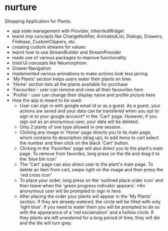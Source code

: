 # nurture

Shopping Application for Plants.
- app state management with Provider, InheritedWidget
- learnt imp concepts like ChangeNotifier, AnimatedList, Dialogs, Drawers, Firebase, CustomClippers, etc.
- creating custom streams for values
- learnt how to use StreamBuilder and StreamProvider
- made use of various packages to improve functionality
- tried UI concepts like Neumorphism
- Drawer Navigation
- implemented various animations to make actions look less jarring
- 'My Plants' section helps users water their plants on time
- 'Home' section lists all the plants available for purchase
- 'Favourites'- user can remove and view all their favourites here
- 'Profile'- user can change their display name and profile picture here
- How the app is meant to be used:
  - User can sign in with google email id or as a guest. As a guest, your actions are saved and your data can be transfered when you opt to sign in to your google account* in the       'Cart' page. However, if you sign out as an anonymous user, your data will be deleted.
  - Only 2 plants of one type allowed in one session.
  - Clicking any image in 'Home' page directs you to its main page, which contains its description (drag up); to add items to cart select the number and then click on the black      'Cart' button.
  - Clicking in the 'Favorites' page will also direct you to the plant's main page. To remove from favorites, long press on the tile and drag it to the 'blue bin icon'
  - The 'Cart' page can also direct user to the plant's main page. To delete an item from cart, swipe right on the image and then press the 'red cross icon'
  - To place your order, long press on the 'outlined place order icon' and then leave when the 'green progress indicator appears'. *An anonymous user will be prompted to sign in       here.
  - After placing the order your plants will appear in the 'My Plants' section. If they are already watered, the circle will be filled with only 'light blue'. If you need to water     them you will be prompted to do so with the appearance of a 'red exclamation' and a hollow circle. If they plants are left unwatered for a long period of time, they will die       and the tile will turn grey. 
